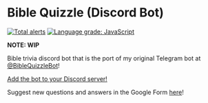 # Bible Quizzle (Discord Bot)

[![Total alerts](https://img.shields.io/lgtm/alerts/g/Samleo8/BibleQuizzleDiscord.svg?logo=lgtm&logoWidth=18)](https://lgtm.com/projects/g/Samleo8/BibleQuizzleDiscord/alerts/)
[![Language grade: JavaScript](https://img.shields.io/lgtm/grade/javascript/g/Samleo8/BibleQuizzleDiscord.svg?logo=lgtm&logoWidth=18)](https://lgtm.com/projects/g/Samleo8/BibleQuizzleDiscord/context:javascript)

**NOTE: WIP**

Bible trivia discord bot that is the port of my original Telegram bot at [@BibleQuizzleBot](https://t.me/BibleQuizzleBot)!

[Add the bot to your Discord server!](https://discord.com/oauth2/authorize?client_id=748910073635537006&permissions=75776&scope=bot)

Suggest new questions and answers in the Google Form [here](https://forms.gle/aqZ3MK8QrBGzv9PEA)!
